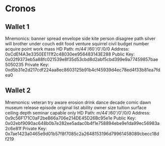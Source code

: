 # Cronos

## Wallet 1

Mnemonics: banner spread envelope side kite person disagree path silver will brother under couch edit food venture squirrel civil budget number acquire point work mass
HD Path: m/44'/60'/0'/0/0
Address: 0xCdEf4A3e3350EE111f2c48030ee956483143E288
Public Key: 0x02f9373eb5a88fc021539e8f35d53cbd8d2abf5cbd399e9a77459857bae5050235
Private Key: 0xd5b31e2d217cdf224aa8ec8603125b91b4cf45939d4ec78ed4f33b81ea7fdea0

## Wallet 2

Mnemonics: veteran try aware erosion drink dance decade comic dawn museum release episode original list ability owner size tuition surface ceiling depth seminar capable only
HD Path: m/44'/60'/0'/0/0
Address: 0x9c56F171C0aF2beB66a706e214DE45D26Bc95e1e
Public Key: 0x02ebf9090ac648b0b7e282ee5adac0b4f1e758894ebe9e1da99ec56983a2c6e81f
Private Key: 0x7ae1423a0465e9d01b57f8f7085c2a2648153196d79961458089cbecc18df219